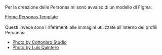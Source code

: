 Per la creazione delle Personas mi sono avvalso di un modello di Figma:<br>

[Figma Personas Template](https://www.figma.com/community/file/881830156311997001)
<br><br>
Questi invece sono i riferimenti alle immagini utilizzate all'interno dei profili Personas:<br>

- [Photo by Cottonbro Studio](https://www.pexels.com/photo/man-and-woman-standing-beside-white-wall-6604742/)
- [Photo by Luis Quintero](https://www.pexels.com/photo/man-posing-with-daughters-in-studio-12775230/)